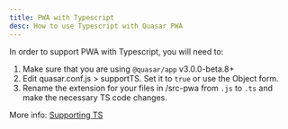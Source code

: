 ```yaml
---
title: PWA with Typescript
desc: How to use Typescript with Quasar PWA
---
```


In order to support PWA with Typescript, you will need to:

1. Make sure that you are using `@quasar/app` v3.0.0-beta.8+
2. Edit quasar.conf.js > supportTS. Set it to `true` or use the Object form.
3. Rename the extension for your files in /src-pwa from `.js` to `.ts` and make the necessary TS code changes.

More info: [Supporting TS](/quasar-cli/supporting-ts)
